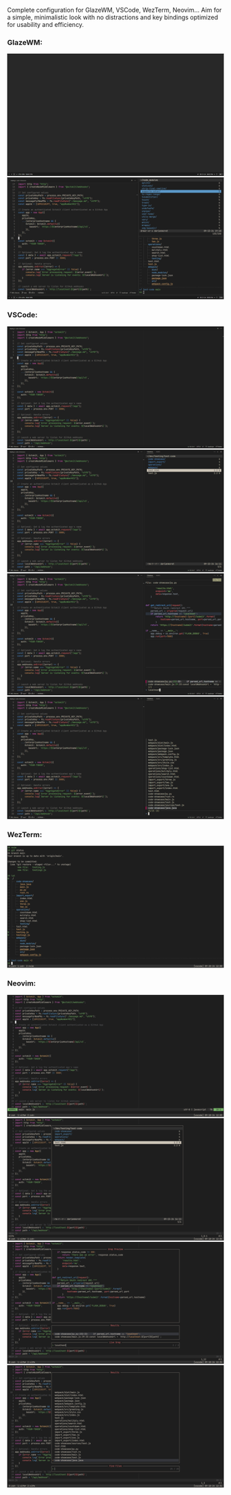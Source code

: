 Complete configuration for GlazeWM, VSCode, WezTerm, Neovim... Aim for a simple, minimalistic look with no distractions and key bindings optimized for usability and efficiency.

### GlazeWM:
<img src="images/glazewm.png" alt="">
<img src="images/glazewm-apps.png" alt="">  

### VSCode:
<img src="images/Screenshot 2024-09-18 100000.png" alt="">
<img src="images/Screenshot 2024-09-18 100001.png" alt="">
<img src="images/Screenshot 2024-09-18 100002.png" alt="">
<img src="images/Screenshot 2024-09-18 120003.png" alt="">

### WezTerm:
<img src="images/Screenshot 2024-09-20 120034.png" alt="">

### Neovim:
<img src="images/Screenshot 2024-09-18 120333.png" alt="">
<img src="images/Screenshot 2024-09-18 120418.png" alt="">
<img src="images/Screenshot 2024-09-18 122117.png" alt="">
<img src="images/Screenshot 2024-09-18 123114.png" alt="">
